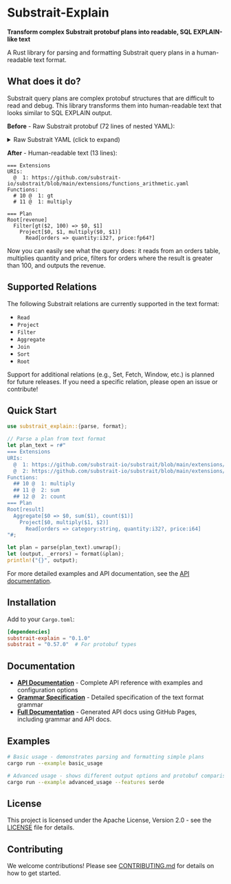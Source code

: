 # Substrait-Explain

**Transform complex Substrait protobuf plans into readable, SQL EXPLAIN-like text**

A Rust library for parsing and formatting Substrait query plans in a human-readable text format.

## What does it do?

Substrait query plans are complex protobuf structures that are difficult to read and debug. This library transforms them into human-readable text that looks similar to SQL EXPLAIN output.

**Before** - Raw Substrait protobuf (72 lines of nested YAML):

<details>
<summary>Raw Substrait YAML (click to expand)</summary>

```yaml
extensionUris:
  - extensionUriAnchor: 1
    uri: https://github.com/substrait-io/substrait/blob/main/extensions/functions_arithmetic.yaml
extensions:
  - extensionFunction:
      extensionUriReference: 1
      functionAnchor: 10
      name: gt
  - extensionFunction:
      extensionUriReference: 1
      functionAnchor: 11
      name: multiply
relations:
  - root:
      input:
        filter:
          common:
            emit:
              outputMapping:
                - 0
                - 1
          input:
            project:
              common:
                emit:
                  outputMapping:
                    - 0
                    - 1
                    - 2
              input:
                read:
                  baseSchema:
                    names:
                      - quantity
                      - price
                    struct:
                      types:
                        - i32:
                            nullability: NULLABILITY_NULLABLE
                        - fp64:
                            nullability: NULLABILITY_NULLABLE
                      nullability: NULLABILITY_REQUIRED
                  namedTable:
                    names:
                      - orders
              expressions:
                - scalarFunction:
                    functionReference: 11
                    arguments:
                      - value:
                          selection:
                            directReference:
                              structField: {}
                      - value:
                          selection:
                            directReference:
                              structField:
                                field: 1
          condition:
            scalarFunction:
              functionReference: 10
              arguments:
                - value:
                    selection:
                      directReference:
                        structField:
                          field: 2
                - value:
                    literal:
                      i64: "100"
      names:
        - revenue
```

</details>

**After** - Human-readable text (13 lines):

```text
=== Extensions
URIs:
  @  1: https://github.com/substrait-io/substrait/blob/main/extensions/functions_arithmetic.yaml
Functions:
  # 10 @  1: gt
  # 11 @  1: multiply

=== Plan
Root[revenue]
  Filter[gt($2, 100) => $0, $1]
    Project[$0, $1, multiply($0, $1)]
      Read[orders => quantity:i32?, price:fp64?]
```

Now you can easily see what the query does: it reads from an orders table, multiplies quantity and price, filters for orders where the result is greater than 100, and outputs the revenue.

## Supported Relations

The following Substrait relations are currently supported in the text format:

- `Read`
- `Project`
- `Filter`
- `Aggregate`
- `Join`
- `Sort`
- `Root`

Support for additional relations (e.g., Set, Fetch, Window, etc.) is planned for future releases.
If you need a specific relation, please open an issue or contribute!

## Quick Start

```rust
use substrait_explain::{parse, format};

// Parse a plan from text format
let plan_text = r#"
=== Extensions
URIs:
  @  1: https://github.com/substrait-io/substrait/blob/main/extensions/functions_arithmetic.yaml
  @  2: https://github.com/substrait-io/substrait/blob/main/extensions/functions_aggregate.yaml
Functions:
  ## 10 @  1: multiply
  ## 11 @  2: sum
  ## 12 @  2: count
=== Plan
Root[result]
  Aggregate[$0 => $0, sum($1), count($1)]
    Project[$0, multiply($1, $2)]
      Read[orders => category:string, quantity:i32?, price:i64]
"#;

let plan = parse(plan_text).unwrap();
let (output, _errors) = format(&plan);
println!("{}", output);
```

For more detailed examples and API documentation, see the [API documentation](https://github.com/DataDog/substrait-explain/blob/main/API.md).

## Installation

Add to your `Cargo.toml`:

```toml
[dependencies]
substrait-explain = "0.1.0"
substrait = "0.57.0"  # For protobuf types
```

## Documentation

- **[API Documentation](https://github.com/DataDog/substrait-explain/blob/main/API.md)** - Complete API reference with examples and configuration options
- **[Grammar Specification](https://github.com/DataDog/substrait-explain/blob/main/GRAMMAR.md)** - Detailed specification of the text format grammar
- **[Full Documentation](https://datadoghq.dev/substrait-explain/substrait_explain/)** - Generated API docs using GitHub Pages, including grammar and API docs.

## Examples

```bash
# Basic usage - demonstrates parsing and formatting simple plans
cargo run --example basic_usage

# Advanced usage - shows different output options and protobuf comparison
cargo run --example advanced_usage --features serde
```

## License

This project is licensed under the Apache License, Version 2.0 - see the [LICENSE](https://github.com/DataDog/substrait-explain/blob/main/LICENSE) file for details.

## Contributing

We welcome contributions! Please see [CONTRIBUTING.md](https://github.com/DataDog/substrait-explain/blob/main/CONTRIBUTING.md) for details on how to get started.
